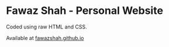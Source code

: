 # Fawaz Shah - Personal Website

Coded using raw HTML and CSS.

Available at [fawazshah.github.io](https://fawazshah.github.io/)
